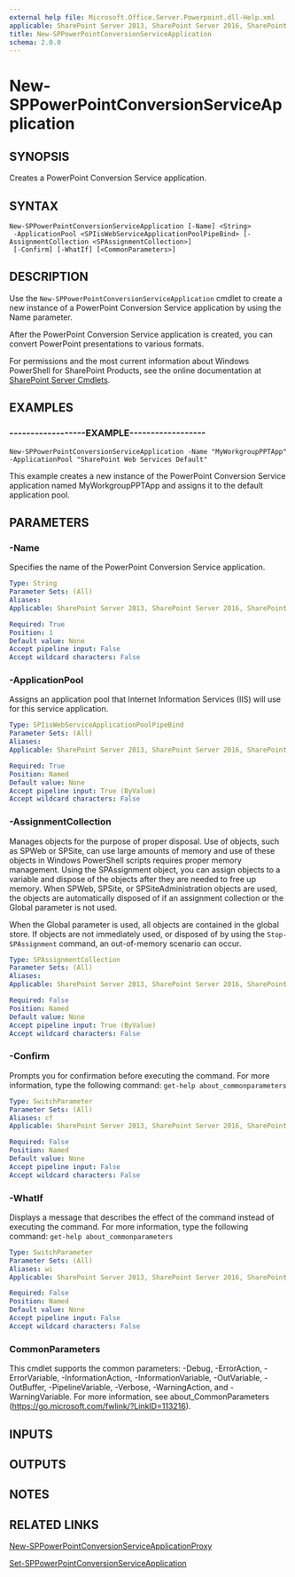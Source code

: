 ```yaml
---
external help file: Microsoft.Office.Server.Powerpoint.dll-Help.xml
applicable: SharePoint Server 2013, SharePoint Server 2016, SharePoint Server 2019
title: New-SPPowerPointConversionServiceApplication
schema: 2.0.0
---
```


# New-SPPowerPointConversionServiceApplication

## SYNOPSIS
Creates a PowerPoint Conversion Service application.


## SYNTAX

```
New-SPPowerPointConversionServiceApplication [-Name] <String>
 -ApplicationPool <SPIisWebServiceApplicationPoolPipeBind> [-AssignmentCollection <SPAssignmentCollection>]
 [-Confirm] [-WhatIf] [<CommonParameters>]
```


## DESCRIPTION
Use the `New-SPPowerPointConversionServiceApplication` cmdlet to create a new instance of a PowerPoint Conversion Service application by using the Name parameter.

After the PowerPoint Conversion Service application is created, you can convert PowerPoint presentations to various formats.

For permissions and the most current information about Windows PowerShell for SharePoint Products, see the online documentation at [SharePoint Server Cmdlets](https://docs.microsoft.com/powershell/sharepoint/sharepoint-server/sharepoint-server-cmdlets).


## EXAMPLES

### ------------------EXAMPLE------------------
```
New-SPPowerPointConversionServiceApplication -Name "MyWorkgroupPPTApp" -ApplicationPool "SharePoint Web Services Default"
```

This example creates a new instance of the PowerPoint Conversion Service application named MyWorkgroupPPTApp and assigns it to the default application pool.


## PARAMETERS

### -Name
Specifies the name of the PowerPoint Conversion Service application.

```yaml
Type: String
Parameter Sets: (All)
Aliases: 
Applicable: SharePoint Server 2013, SharePoint Server 2016, SharePoint Server 2019

Required: True
Position: 1
Default value: None
Accept pipeline input: False
Accept wildcard characters: False
```

### -ApplicationPool
Assigns an application pool that Internet Information Services (IIS) will use for this service application.

```yaml
Type: SPIisWebServiceApplicationPoolPipeBind
Parameter Sets: (All)
Aliases: 
Applicable: SharePoint Server 2013, SharePoint Server 2016, SharePoint Server 2019

Required: True
Position: Named
Default value: None
Accept pipeline input: True (ByValue)
Accept wildcard characters: False
```

### -AssignmentCollection
Manages objects for the purpose of proper disposal.
Use of objects, such as SPWeb or SPSite, can use large amounts of memory and use of these objects in Windows PowerShell scripts requires proper memory management.
Using the SPAssignment object, you can assign objects to a variable and dispose of the objects after they are needed to free up memory.
When SPWeb, SPSite, or SPSiteAdministration objects are used, the objects are automatically disposed of if an assignment collection or the Global parameter is not used.

When the Global parameter is used, all objects are contained in the global store.
If objects are not immediately used, or disposed of by using the `Stop-SPAssignment` command, an out-of-memory scenario can occur.

```yaml
Type: SPAssignmentCollection
Parameter Sets: (All)
Aliases: 
Applicable: SharePoint Server 2013, SharePoint Server 2016, SharePoint Server 2019

Required: False
Position: Named
Default value: None
Accept pipeline input: True (ByValue)
Accept wildcard characters: False
```

### -Confirm
Prompts you for confirmation before executing the command.
For more information, type the following command: `get-help about_commonparameters`

```yaml
Type: SwitchParameter
Parameter Sets: (All)
Aliases: cf
Applicable: SharePoint Server 2013, SharePoint Server 2016, SharePoint Server 2019

Required: False
Position: Named
Default value: None
Accept pipeline input: False
Accept wildcard characters: False
```

### -WhatIf
Displays a message that describes the effect of the command instead of executing the command.
For more information, type the following command: `get-help about_commonparameters`

```yaml
Type: SwitchParameter
Parameter Sets: (All)
Aliases: wi
Applicable: SharePoint Server 2013, SharePoint Server 2016, SharePoint Server 2019

Required: False
Position: Named
Default value: None
Accept pipeline input: False
Accept wildcard characters: False
```

### CommonParameters
This cmdlet supports the common parameters: -Debug, -ErrorAction, -ErrorVariable, -InformationAction, -InformationVariable, -OutVariable, -OutBuffer, -PipelineVariable, -Verbose, -WarningAction, and -WarningVariable. For more information, see about_CommonParameters (https://go.microsoft.com/fwlink/?LinkID=113216).

## INPUTS

## OUTPUTS

## NOTES

## RELATED LINKS

[New-SPPowerPointConversionServiceApplicationProxy](New-SPPowerPointConversionServiceApplicationProxy.md)

[Set-SPPowerPointConversionServiceApplication](Set-SPPowerPointConversionServiceApplication.md)

